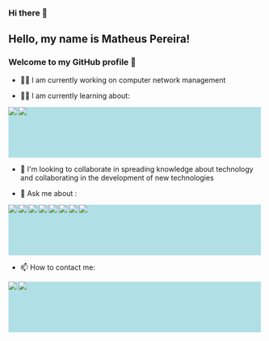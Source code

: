 ### Hi there 👋

## Hello, my name is Matheus Pereira!
### Welcome to my GitHub profile 👋

<style>
div {
  height: 100px;
  width: 500px;
  background-color: powderblue;
}
</style>
- 👨‍💻 I am currently working on computer network management

- 👨‍🎓 I am currently learning about:
<div width="500" height="600">
<img src="https://cdn.jsdelivr.net/gh/devicons/devicon/icons/kotlin/kotlin-original.svg" />
<img src="https://cdn.jsdelivr.net/gh/devicons/devicon/icons/spring/spring-original-wordmark.svg" />
</div >
            
- 🤝 I'm looking to collaborate in spreading knowledge about technology and collaborating in the development of new technologies

- 💬 Ask me about :
<div>
<img src="https://cdn.jsdelivr.net/gh/devicons/devicon/icons/android/android-original-wordmark.svg" />
<img src="https://cdn.jsdelivr.net/gh/devicons/devicon/icons/androidstudio/androidstudio-original.svg" />
<img src="https://cdn.jsdelivr.net/gh/devicons/devicon/icons/linux/linux-original.svg" />
<img src="https://cdn.jsdelivr.net/gh/devicons/devicon/icons/java/java-plain.svg" />
<img src="https://cdn.jsdelivr.net/gh/devicons/devicon/icons/firebase/firebase-plain-wordmark.svg" />
<img src="https://cdn.jsdelivr.net/gh/devicons/devicon/icons/mongodb/mongodb-original.svg" />
<img src="https://cdn.jsdelivr.net/gh/devicons/devicon/icons/html5/html5-original-wordmark.svg" />
<img src="https://cdn.jsdelivr.net/gh/devicons/devicon/icons/css3/css3-original-wordmark.svg" />
</div>          
          
- 📫 How to contact me:
<div>
<a href = "matheuspds327@gmail.com"><img src="https://img.shields.io/badge/Gmail-D14836?style=for-the-badge&logo=gmail&logoColor=white" target="_blank"></a>
<a href="https://www.linkedin.com/in/matheus-pereira-220215221/" target="_blank"><img src="https://img.shields.io/badge/-LinkedIn-%230077B5?style=for-the-badge&logo=linkedin&logoColor=white" target="_blank"></a>
</div>    
